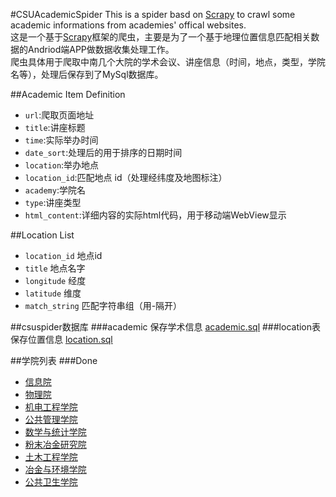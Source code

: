 #CSUAcademicSpider
This is a spider basd on [Scrapy](https://github.com/scrapy/scrapy) to crawl some academic informations from  academies' offical websites.  
这是一个基于[Scrapy](https://github.com/scrapy/scrapy)框架的爬虫，主要是为了一个基于地理位置信息匹配相关数据的Andriod端APP做数据收集处理工作。  
爬虫具体用于爬取中南几个大院的学术会议、讲座信息（时间，地点，类型，学院名等），处理后保存到了MySql数据库。

##Academic Item Definition
- `url`:爬取页面地址
- `title`:讲座标题
- `time`:实际举办时间
- `date_sort`:处理后的用于排序的日期时间
- `location`:举办地点
- `location_id`:匹配地点 id（处理经纬度及地图标注）　
- `academy`:学院名
- `type`:讲座类型
- `html_content`:详细内容的实际html代码，用于移动端WebView显示

##Location List
-  `location_id` 地点id  
-  `title` 地点名字  
-  `longitude` 经度  
-  `latitude` 维度
-  `match_string` 匹配字符串组（用-隔开）

##csuspider数据库
###academic 
保存学术信息 [academic.sql](https://github.com/OceanJ/CSUAcademicSpider/blob/master/academic.sql)
###location表 
保存位置信息 [location.sql](https://github.com/OceanJ/CSUAcademicSpider/blob/master/location.sql)

##学院列表
###Done
- [信息院](http://sise.csu.edu.cn/index/xsbg.htm)
- [物理院](http://wl.csu.edu.cn/Firspage.aspx?strid=a88f17dd-f1ad-4148-90ce-8e22a464197a&id=20)
- [机电工程学院](http://cmee.csu.edu.cn/Content.aspx?moduleid=deba87c1-a197-4047-82bd-f9d7006418d7&id=7)
- [公共管理学院](http://csuspa.csu.edu.cn/catalog/25/index_1.htm)
- [数学与统计学院](http://math.csu.edu.cn/lb.jsp?urltype=tree.TreeTempUrl&wbtreeid=1217)
- [粉末冶金研究院](http://pmri.csu.edu.cn/News/DefaultNews.aspx?NewsTypeID=120130)   
- [土木工程学院](http://civil.csu.edu.cn/Content.aspx?moduleid=0104&id=8)
- [冶金与环境学院](http://smse.csu.edu.cn/Firspage.aspx?strId=8d553b06-83bd-4273-9942-477ab75616c9&id=0)
- [公共卫生学院](http://sph.csu.edu.cn/info/1031/2224.htm)
